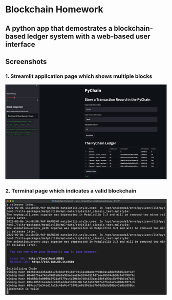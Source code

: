 # Blockchain Homework

## A python app that demostrates a blockchain-based ledger system with a web-based user interface

## Screenshots 

### **1. Streamlit application page which shows multiple blocks**

![Alt text](https://github.com/jmushava/Blockchain_Homework/blob/main/PNG%20Files/pychain_ledger_multiple_blocks_plus_validation.png)

### **2. Terminal page which indicates a valid blockchain**

![Alt text](https://github.com/jmushava/Blockchain_Homework/blob/main/PNG%20Files/pychain_terminal_validation.png)
